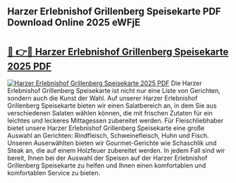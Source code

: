 ## Harzer Erlebnishof Grillenberg Speisekarte PDF Download Online 2025 eWFjE

# <h2><a href="http://gcbcwqk.nevu.top/?p=Harzer+Erlebnishof+Grillenberg+Speisekarte">🔗 👉🔴 Harzer Erlebnishof Grillenberg Speisekarte 2025 PDF</a></h2>

[![Harzer Erlebnishof Grillenberg Speisekarte 2025 PDF](https://i.imgur.com/dBaPXMq.png)](http://gcbcwqk.nevu.top/?p=Harzer+Erlebnishof+Grillenberg+Speisekarte)
Die Harzer Erlebnishof Grillenberg Speisekarte ist nicht nur eine Liste von Gerichten, sondern auch die Kunst der Wahl. Auf unserer Harzer Erlebnishof Grillenberg Speisekarte bieten wir einen Salatbereich an, in dem Sie aus verschiedenen Salaten wählen können, die mit frischen Zutaten für ein leichtes und leckeres Mittagessen zubereitet werden. Für Fleischliebhaber bietet unsere Harzer Erlebnishof Grillenberg Speisekarte eine große Auswahl an Gerichten: Rindfleisch, Schweinefleisch, Huhn und Fisch. Unseren Auserwählten bieten wir Gourmet-Gerichte wie Schaschlik und Steak an, die auf einem Holzfeuer zubereitet werden. In jedem Fall sind wir bereit, Ihnen bei der Auswahl der Speisen auf der Harzer Erlebnishof Grillenberg Speisekarte zu helfen und Ihnen einen komfortablen und komfortablen Service zu bieten.
